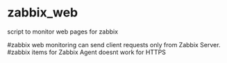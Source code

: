 # zabbix_web

script to monitor web pages for zabbix

#zabbix web monitoring can send client requests only from Zabbix Server.
#zabbix items for Zabbix Agent doesnt work for HTTPS
